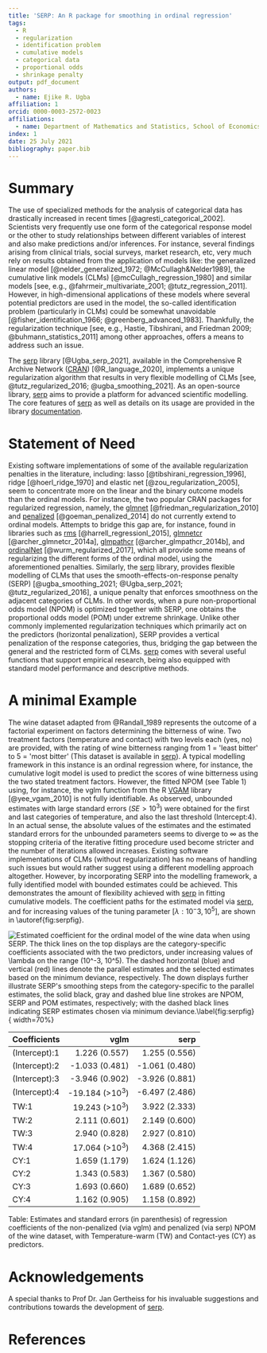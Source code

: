 ```yaml
---
title: 'SERP: An R package for smoothing in ordinal regression'
tags:
  - R
  - regularization
  - identification problem
  - cumulative models
  - categorical data
  - proportional odds
  - shrinkage penalty
output: pdf_document
authors:
  - name: Ejike R. Ugba
affiliation: 1
orcid: 0000-0003-2572-0023
affiliations:
  - name: Department of Mathematics and Statistics, School of Economics and Social Sciences, Helmut Schmidt University, Hamburg, Germany
index: 1
date: 25 July 2021
bibliography: paper.bib
---  
```

  


# Summary 

The use of specialized methods for the analysis of categorical data has drastically increased in recent times [@agresti_categorical_2002]. Scientists very frequently use one form of the categorical response model or the other to study relationships between different variables of interest and also make predictions and/or inferences. For instance, several findings arising from clinical trials, social surveys, market research, etc, very much rely on results obtained from the application of models like: the generalized linear model [@nelder_generalized_1972; @McCullagh&Nelder1989], the cumulative link models (CLMs) [@mcCullagh_regression_1980] and similar models [see, e.g., @fahrmeir_multivariate_2001; @tutz_regression_2011]. However, in high-dimensional applications of these models where several potential predictors are used in the model, the so-called identification problem (particularly in CLMs) could be somewhat unavoidable [@fisher_identification_1966; @greenberg_advanced_1983]. Thankfully, the regularization technique [see, e.g., Hastie, Tibshirani, and Friedman 2009; @buhmann_statistics_2011] among other approaches, offers a means to address such an issue. 

The [serp](https://ejikeugba.github.io/serp) library [@Ugba_serp_2021], available in the Comprehensive R Archive Network ([CRAN](https://CRAN.R-project.org/package=serp)) [@R_language_2020], implements a unique regularization algorithm that results in very flexible modelling of CLMs [see, @tutz_regularized_2016; @ugba_smoothing_2021]. As an open-source library, [serp](https://ejikeugba.github.io/serp) aims to provide a platform for advanced scientific modelling. The core features of [serp](https://ejikeugba.github.io/serp) as well as details on its usage are provided in the library [documentation](https://cran.r-project.org/web/packages/serp/serp.pdf).



# Statement of Need

Existing software implementations of some of the available regularization penalties in the literature, including: lasso [@tibshirani_regression_1996], ridge [@hoerl_ridge_1970] and elastic net [@zou_regularization_2005], seem to concentrate more on the linear and the binary outcome models than the ordinal models. For instance, the two popular CRAN packages for regularized regression, namely, the [glmnet](https://CRAN.R-project.org/package=glmnet) [@friedman_regularization_2010] and [penalized](https://CRAN.R-project.org/package=penalized) [@goeman_penalized_2014] do not currently extend to ordinal models. Attempts to bridge this gap are, for instance, found in libraries such as [rms](https://CRAN.R-project.org/package=rms) [@harrell_regressionl_2015], [glmnetcr](https://CRAN.R-project.org/package=glmnetcr) [@archer_glmnetcr_2014a],  [glmpathcr](https://CRAN.R-project.org/package=glmpathcr) [@archer_glmpathcr_2014b], and [ordinalNet](https://CRAN.R-project.org/package=ordinalNet) [@wurm_regularized_2017], which all provide some means of regularizing the different forms of the ordinal model, using the aforementioned penalties. Similarly, the [serp](https://ejikeugba.github.io/serp) library, provides flexible modelling of CLMs that uses the smooth-effects-on-response penalty (SERP) [@ugba_smoothing_2021; @Ugba_serp_2021; @tutz_regularized_2016], a unique penalty that enforces smoothness on the adjacent categories of CLMs. In other words, when a pure non-proportional odds model (NPOM) is optimized together with SERP, one obtains the proportional odds model (POM) under extreme shrinkage. Unlike other commonly implemented regularization techniques which primarily act on the predictors (horizontal penalization), SERP provides a vertical penalization of the response categories, thus, bridging the gap between the general and the restricted form of CLMs. [serp](https://ejikeugba.github.io/serp) comes with several useful functions that support empirical research, being also equipped with standard model performance and descriptive methods.


# A minimal Example

The wine dataset adapted from @Randall_1989 represents the outcome of a factorial experiment on factors determining the bitterness of wine. Two treatment factors (temperature and contact) with two levels each (yes, no) are provided, with the rating of wine bitterness ranging from 1 = 'least bitter' to 5 = 'most bitter' (This dataset is available in [serp](https://ejikeugba.github.io/serp)). A typical modelling framework in this instance is an ordinal regression where, for instance, the cumulative logit model is used to predict the scores of wine bitterness using the two stated treatment factors. However, the fitted NPOM (see Table 1) using, for instance, the vglm function from the R [VGAM](https://CRAN.R-project.org/package=VGAM) library [@yee_vgam_2010] is not fully identifiable. As observed, unbounded estimates with large standard errors ($SE > 10^3$) were obtained for the first and last categories of temperature, and also the last threshold (Intercept:4). In an actual sense, the absolute values of the estimates and the estimated standard errors for the unbounded parameters seems to diverge to $\infty$ as the stopping criteria of the iterative fitting procedure used become stricter and the number of iterations allowed increases. Existing software implementations of CLMs (without regularization) has no means of handling such issues but would rather suggest using a different modelling approach altogether. However, by incorporating SERP into the modelling framework, a fully identified model with bounded estimates could be achieved. This demonstrates the amount of flexibility achieved with [serp](https://ejikeugba.github.io/serp) in fitting cumulative models. The coefficient paths for the estimated model via [serp](https://ejikeugba.github.io/serp), and for increasing values of the tuning parameter $[\lambda: 10^-3, 10^5]$, are shown in \autoref{fig:serpfig}.


![Estimated coefficient for the ordinal model of the wine data when using SERP. The thick lines on the top displays are the category-specific coefficients associated with the two predictors, under increasing values of $\lambda$ on the range ($10^-3, 10^5$). The dashed horizontal (blue) and vertical (red) lines denote the parallel estimates and the selected estimates based on the minimum deviance, respectively. The down displays further illustrate SERP's smoothing steps from the category-specific to the parallel estimates, the solid black, gray and dashed blue line strokes are NPOM, SERP and POM estimates, respectively; with the dashed black lines indicating SERP estimates chosen via minimum deviance.\label{fig:serpfig}](serp_fig.png){ width=70%}



  Coefficients  |        vglm        |        serp        |
  :-------------|-------------------:|-------------------:|
  (Intercept):1 |   1.226    (0.557) |    1.255   (0.556) |
  (Intercept):2 |  -1.033    (0.481) |   -1.061   (0.480) | 
  (Intercept):3 |  -3.946    (0.902) |   -3.926   (0.881) |
  (Intercept):4 | -19.184   (>$10^3$)|   -6.497   (2.486) |
  TW:1          |  19.243   (>$10^3$)|    3.922   (2.333) |
  TW:2          |   2.111    (0.601) |    2.149   (0.600) |
  TW:3          |   2.940    (0.828) |    2.927   (0.810) |
  TW:4          |  17.064   (>$10^3$)|    4.368   (2.415) |
  CY:1          |   1.659    (1.179) |    1.624   (1.126) |  
  CY:2          |   1.343    (0.583) |    1.367   (0.580) |
  CY:3          |   1.693    (0.660) |    1.689   (0.652) |
  CY:4          |   1.162    (0.905) |    1.158   (0.892) |


Table: Estimates and standard errors (in parenthesis) of regression coefficients of the non-penalized (via vglm) and penalized (via serp) NPOM of the wine dataset, with Temperature-warm (TW) and Contact-yes (CY) as predictors.


# Acknowledgements
A special thanks to Prof Dr. Jan Gertheiss for his invaluable suggestions and contributions towards the development of [serp](https://ejikeugba.github.io/serp).


# References

